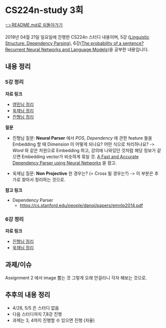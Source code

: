 # CS224n-study 3회

[👈 README.md로 되돌아가기](../README.md)

2019년 04월 21일 일요일에 진행한 CS224n 스터디 내용이며, 5강 ([Linguistic Structure: Dependency Parsing](http://web.stanford.edu/class/cs224n/slides/cs224n-2019-lecture05-dep-parsing.pdf)), 6강([The probability of a sentence? Recurrent Neural Networks and Language Models](http://web.stanford.edu/class/cs224n/slides/cs224n-2019-lecture06-rnnlm.pdf))을 공부한 내용입니다.

## 내용 정리

### 5강 정리

**자료 링크**

* [영민님 정리](https://baekyeongmin.github.io/cs224n/cs224n_lecture5/)
* [욱재님 정리](https://jeongukjae.github.io/posts/cs224n-lecture-5-dependency-parsing/)
* [진형님 정리](https://seo-jinbro.github.io/2019-04-21-cs224n-lecture-05/)

**질문**

* 진형님 질문: **Neural Parser** 에서 *POS*, *Dependency* 에 관한 feature 들을 Embedding 할 때 Dimension 이 어떻게 되나요? 어떤 식으로 처리하나요? -> *Word* 와 같은 차원으로 Embedding 하고, 강의에 나와있던 것처럼 해당 정보가 같으면 Embedding vector가 비슷하게 묶일 것. [A Fast and Accurate Dependency Parser using Neural Networks](https://cs.stanford.edu/people/danqi/papers/emnlp2014.pdf) 을 참고.

* 욱재님 질문: **Non Projective** 한 경우는? (= Cross 될 경우는?) -> 이 부분은 추가로 찾아서 정리하는 것으로.

**참고 링크**

* Dependency Parser
  * https://cs.stanford.edu/people/danqi/papers/emnlp2014.pdf

### 6강 정리

**자료 링크**

* [진형님 정리](https://seo-jinbro.github.io/2019-04-21-cs224n-lecture-06/)
* [욱재님 정리](https://jeongukjae.github.io/posts/cs224n-lecture-6-language-model-and-rnn/)

## 과제/이슈

Assignment 2 에서 image 뽑는 것 그렇게 오래 안걸리니 각자 해보는 것으로.

## 추후의 내용 정리

* 4/28, 5/5 은 스터디 없음
* 다음 스터디까지 7,8강 진행
* 과제는 3, 4까지 진행할 수 있으면 진행 (자율)
